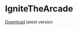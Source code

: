 # IgniteTheArcade

[Download](https://github.com/Roniton-HS/IgniteTheArcade/raw/main/versions/IgniteTheArcade.jar) latest version
